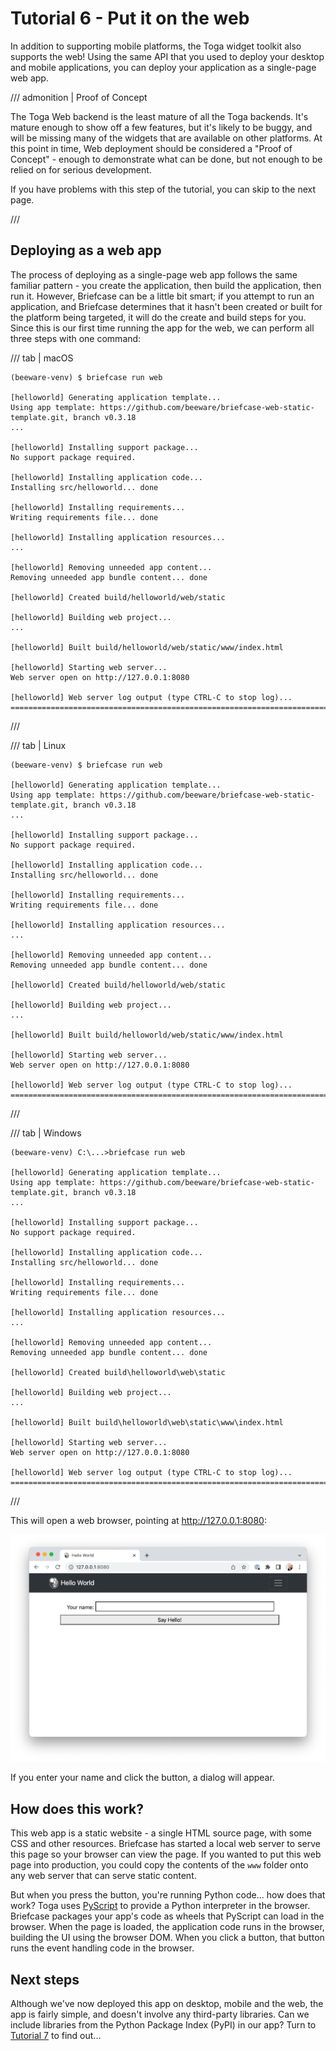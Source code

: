 # Tutorial 6 - Put it on the web

In addition to supporting mobile platforms, the Toga widget toolkit also supports the web! Using the same API that you used to deploy your desktop and mobile applications, you can deploy your application as a single-page web app.

/// admonition | Proof of Concept

The Toga Web backend is the least mature of all the Toga backends. It's mature enough to show off a few features, but it's likely to be buggy, and will be missing many of the widgets that are available on other platforms. At this point in time, Web deployment should be considered a "Proof of Concept" - enough to demonstrate what can be done, but not enough to be relied on for serious development.

If you have problems with this step of the tutorial, you can skip to the next page.

///

## Deploying as a web app

The process of deploying as a single-page web app follows the same familiar pattern - you create the application, then build the application, then run it. However, Briefcase can be a little bit smart; if you attempt to run an application, and Briefcase determines that it hasn't been created or built for the platform being targeted, it will do the create and build steps for you. Since this is our first time running the app for the web, we can perform all three steps with one command:

/// tab | macOS

```console
(beeware-venv) $ briefcase run web

[helloworld] Generating application template...
Using app template: https://github.com/beeware/briefcase-web-static-template.git, branch v0.3.18
...

[helloworld] Installing support package...
No support package required.

[helloworld] Installing application code...
Installing src/helloworld... done

[helloworld] Installing requirements...
Writing requirements file... done

[helloworld] Installing application resources...
...

[helloworld] Removing unneeded app content...
Removing unneeded app bundle content... done

[helloworld] Created build/helloworld/web/static

[helloworld] Building web project...
...

[helloworld] Built build/helloworld/web/static/www/index.html

[helloworld] Starting web server...
Web server open on http://127.0.0.1:8080

[helloworld] Web server log output (type CTRL-C to stop log)...
===========================================================================
```

///

/// tab | Linux

```console
(beeware-venv) $ briefcase run web

[helloworld] Generating application template...
Using app template: https://github.com/beeware/briefcase-web-static-template.git, branch v0.3.18
...

[helloworld] Installing support package...
No support package required.

[helloworld] Installing application code...
Installing src/helloworld... done

[helloworld] Installing requirements...
Writing requirements file... done

[helloworld] Installing application resources...
...

[helloworld] Removing unneeded app content...
Removing unneeded app bundle content... done

[helloworld] Created build/helloworld/web/static

[helloworld] Building web project...
...

[helloworld] Built build/helloworld/web/static/www/index.html

[helloworld] Starting web server...
Web server open on http://127.0.0.1:8080

[helloworld] Web server log output (type CTRL-C to stop log)...
===========================================================================
```

///

/// tab | Windows

```doscon
(beeware-venv) C:\...>briefcase run web

[helloworld] Generating application template...
Using app template: https://github.com/beeware/briefcase-web-static-template.git, branch v0.3.18
...

[helloworld] Installing support package...
No support package required.

[helloworld] Installing application code...
Installing src/helloworld... done

[helloworld] Installing requirements...
Writing requirements file... done

[helloworld] Installing application resources...
...

[helloworld] Removing unneeded app content...
Removing unneeded app bundle content... done

[helloworld] Created build\helloworld\web\static

[helloworld] Building web project...
...

[helloworld] Built build\helloworld\web\static\www\index.html

[helloworld] Starting web server...
Web server open on http://127.0.0.1:8080

[helloworld] Web server log output (type CTRL-C to stop log)...
===========================================================================
```

///

This will open a web browser, pointing at <nospell><http://127.0.0.1:8080></nospell>:

![Hello World Tutorial 6 dialog, in a browser](../images/tutorial-6.png)

If you enter your name and click the button, a dialog will appear.

## How does this work?

This web app is a static website - a single HTML source page, with some CSS and other resources. Briefcase has started a local web server to serve this page so your browser can view the page. If you wanted to put this web page into production, you could copy the contents of the `www` folder onto any web server that can serve static content.

But when you press the button, you're running Python code... how does that work? Toga uses [PyScript](https://pyscript.net) to provide a Python interpreter in the browser. Briefcase packages your app's code as wheels that PyScript can load in the browser. When the page is loaded, the application code runs in the browser, building the UI using the browser DOM. When you click a button, that button runs the event handling code in the browser.

## Next steps

Although we've now deployed this app on desktop, mobile and the web, the app is fairly simple, and doesn't involve any third-party libraries. Can we include libraries from the Python Package Index (PyPI) in our app? Turn to [Tutorial 7](tutorial-7.md) to find out...
